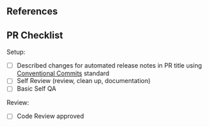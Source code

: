 <!--
Start with a simple 1-2 sentence summary of the goal of this PR.
If there's more you want to add add more paragraphs to elaborate.
-->

## References

<!-- Links to docs, tickets, designs if available -->

## PR Checklist
<!-- Items in comments are optional, please review them and uncomment any that apply to this PR. -->
Setup:
* [ ] Described changes for automated release notes in PR title using
  [Conventional Commits](https://mozilla-hub.atlassian.net/wiki/spaces/PE/pages/390658939/Commit+Message+Standard) standard
* [ ] Self Review (review, clean up, documentation)
* [ ] Basic Self QA
<!--
* [ ] Feature flagged as needed to ensure this specific code is beta and production ready
* [ ] Added `ignore-for-release` label because:
  * (choose applicable reason or add your own, delete the rest)
  * this fixes or changes something introduced after the last public release
  * this is hidden behind a feature flag that is disabled in public builds
  * this is part of a larger body of work that needs to be called out only once in release notes
-->

Review:
* [ ] Code Review approved
<!--
* [ ] If modified GraphQL spec or queries, checked the [usage file](../blob/alpha/sync-pocket/sync-pocket-usage.txt)
      for invalid or no longer used definitions and [cleaned it up](https://mozilla-hub.atlassian.net/wiki/spaces/PE/pages/390645389/Development+Workflow#Final-checks) if necessary
-->

<!-- Optional section for cases where we might need to do some tasks after the code is approved and merged.
After merge:
* [ ] Create the new feature flag in [Unleash](https://featureflags.readitlater.com/).
* [ ] Archive the deleted feature flag in [Unleash](https://featureflags.readitlater.com/).
* [ ] Update [Pocket Analytics spreadsheet](https://docs.google.com/spreadsheets/d/10DrvRWaRjHbhvdoetVqeScK452alaSUtXpgdLGtEs3A/edit).
-->

<!-- If you opened this PR with `git spr` feel free to copy anything it generated here into the PR body.
If you haven't used `git spr` or don't even know what it is feel free to ignore it or remove it from your PR.

Please don't remove it from PR template, unless you confirm with the team that nobody is using `git spr` anymore.

See:
* `.spr.yml` in this repo
* https://github.com/ejoffe/spr
spr -->
